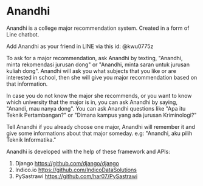 # Anandhi
Anandhi is a college major recommendation system. Created in a form of Line chatbot.

Add Anandhi as your friend in LINE via this id: @kwu0775z

To ask for a major recommendation, ask Anandhi by texting, "Anandhi, minta rekomendasi jurusan dong" or "Anandhi, minta saran untuk jurusan kuliah dong".
Anandhi will ask you what subjects that you like or are interested in school, then she will give you major recommendation based on that information.

In case you do not know the major she recommends, or you want to know which university that the major is in, you can ask Anandhi by saying, "Anandi, mau nanya dong".
You can ask Anandhi questions like "Apa itu Teknik Pertambangan?" or "Dimana kampus yang ada jurusan Kriminologi?"

Tell Anandhi if you already choose one major, Anandhi will remember it and give some informations about that major someday. e.g: "Anandhi, aku pilih Teknik Informatika."

Anandhi is developed with the help of these framework and APIs:
1. Django https://github.com/django/django
2. Indico.io https://github.com/IndicoDataSolutions
3. PySastrawi https://github.com/har07/PySastrawi
